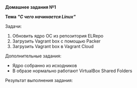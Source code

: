 **Домашнее задания №1**

**Тема** ***"С чего начинается Linux"***

Задачи:
1. Обновить ядро ОС из репозитория ELRepo
2. Загрузить Vagrant box с помощью Packer
3. Загрузить Vagrant box в Vagrant Cloud

Дополнительные задания:
- Ядро собранно из исходников
- В образе нормально работают VirtualBox Shared Folders

Результат выполнения задания:



